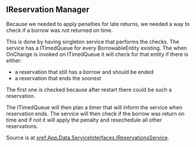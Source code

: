 IReservation Manager
-------------------
Because we needed to apply penalties for late returns, we needed a way to check if a borrow was not returned on time. 

This is done by having singleton service that performs the checks.
The service has a ITimedQueue for every BorrowableEntity existing.
The when OnChange is invoked on ITimedQueue it will check for that entity if there is either:

- a reservation that still has a borrow and should be ended
- a reservation that ends the soonest

The first one is checked because after restart there could be such a reservation.

The ITimedQueue will then plan a timer that will inform the service when reservation ends. The service will then check if the borrow was return on time and if not it will apply the penalty and resechedule all other reservations.


Source is at <xref:App.Data.ServiceInterfaces.IReservationsService>.